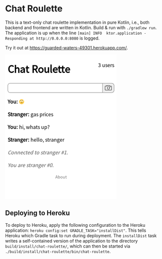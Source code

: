 # Chat Roulette

This is a text-only chat roulette implementation in pure Kotlin, i.e., both backend and frontend are written in Kotlin. Build & run with `./gradlew run`. The application is up when the line `[main] INFO  ktor.application - Responding at http://0.0.0.0:8080` is logged.

Try it out at https://guarded-waters-49301.herokuapp.com/.

![screenshot](chatroulette.png)

## Deploying to Heroku

To deploy to Heroku, apply the following configuration to the Heroku application: `heroku config:set GRADLE_TASK="installDist"`. This tells Heroku which Gradle task to run during deployment. The `installDist` task writes a self-contained version of the application to the directory `build/install/chat-roulette/`, which can then be started via `./build/install/chat-roulette/bin/chat-roulette`.
